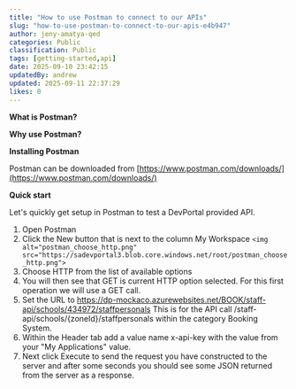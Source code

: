 ```yaml
---
title: "How to use Postman to connect to our APIs"
slug: "how-to-use-postman-to-connect-to-our-apis-e4b947"
author: jeny-amatya-qed
categories: Public
classification: Public
tags: [getting-started,api]
date: 2025-09-10 23:42:15 
updatedBy: andrew
updated: 2025-09-11 22:37:29 
likes: 0
---
```


**What is Postman?**


**Why use Postman?**


**Installing Postman**

Postman can be downloaded from [https://www.postman.com/downloads/](https://www.postman.com/downloads/)

**Quick start**

Let's quickly get setup in Postman to test a DevPortal provided API.

1. Open Postman
2. Click the New button that is next to the column My Workspace 
`<img alt="postman_choose_http.png" src="https://sadevportal3.blob.core.windows.net/root/postman_choose_http.png">`
4. Choose HTTP from the list of available options
5. You will then see that GET is current HTTP option selected. For this first operation we will use a GET call.
6. Set the URL to https://dp-mockaco.azurewebsites.net/BOOK/staff-api/schools/434972/staffpersonals
This is for the API call /staff-api/schools/{zoneId}/staffpersonals within the category Booking System.
7. Within the Header tab add a value name x-api-key with the value from your "My Applications" value.
8. Next click Execute to send the request you have constructed to the server and after some seconds you should see some JSON returned from the server as a response.